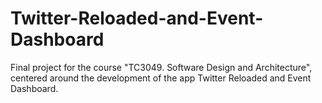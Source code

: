 # Twitter-Reloaded-and-Event-Dashboard
Final project for the course "TC3049. Software Design and Architecture", centered around the development of the app Twitter Reloaded and Event Dashboard.
